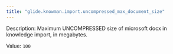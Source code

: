 ```yaml
---
title: "glide.knowman.import.uncompressed_max_document_size"
---
```


Description: Maximum UNCOMPRESSED size of microsoft docx in knowledge import, in megabytes.

Value: `100`